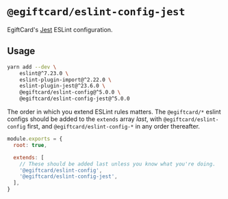 # `@egiftcard/eslint-config-jest`

EgiftCard's [Jest](https://jestjs.io/) ESLint configuration.

## Usage

```bash
yarn add --dev \
    eslint@^7.23.0 \
    eslint-plugin-import@^2.22.0 \
    eslint-plugin-jest@^23.6.0 \
    @egiftcard/eslint-config@^5.0.0 \
    @egiftcard/eslint-config-jest@^5.0.0
```

The order in which you extend ESLint rules matters.
The `@egiftcard/*` eslint configs should be added to the `extends` array _last_,
with `@egiftcard/eslint-config` first, and `@egiftcard/eslint-config-*` in any
order thereafter.

```js
module.exports = {
  root: true,

  extends: [
    // These should be added last unless you know what you're doing.
    '@egiftcard/eslint-config',
    '@egiftcard/eslint-config-jest',
  ],
}
```
